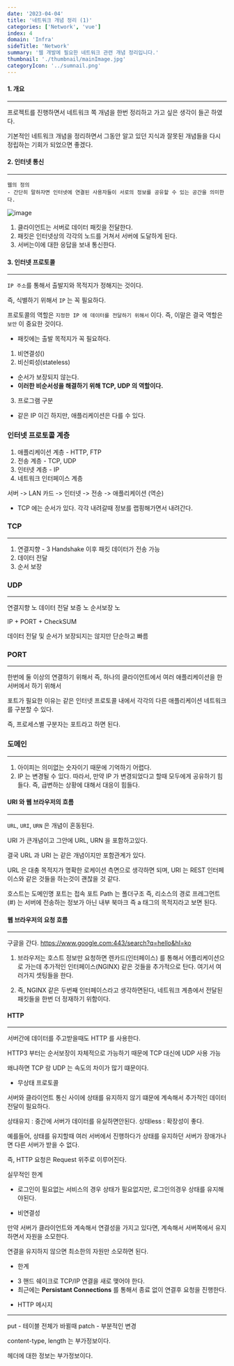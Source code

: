 ```yaml
---
date: '2023-04-04'
title: '네트워크 개념 정리 (1)'
categories: ['Network', 'vue']
index: 4
domain: 'Infra'
sideTitle: 'Network'
summary: '웹 개발에 필요한 네트워크 관련 개념 정리입니다.'
thumbnail: './thumbnail/mainImage.jpg'
categoryIcon: '../sumnail.png'
---
```

<div>

</div>

#### 1. 개요
---

프로젝트를 진행하면서 네트워크 쪽 개념을 한번 정리하고 가고 싶은 생각이 들곤 하였다.

기본적인 네트워크 개념을 정리하면서 그동안 알고 있던 지식과 잘못된 개념들을 다시 정립하는 기회가 되었으면 좋겠다.

#### 2. 인터넷 통신
---

```command
웹의 정의
- 간단히 말하자면 인터넷에 연결된 사용자들이 서로의 정보를 공유할 수 있는 공간을 의미한다.
```
![image](https://user-images.githubusercontent.com/56063287/229720080-de3d4f66-4d8e-41c5-b178-fbb5b89488ae.png)

1. 클라이언트는 서버로 데이터 패킷을 전달한다.
2. 패킷은 인터넷상의 각각의 노드를 거쳐서 서버에 도달하게 된다.
3. 서버는이에 대한 응답을 보내 통신한다.

#### 3. 인터넷 프로토콜
---


`IP 주소`를 통해서 출발지와 목적지가 정해지는 것이다.

즉, 식별하기 위해서 `IP` 는 꼭 필요하다.

프로토콜의 역할은 `지정한 IP 에 데이터를 전달하기 위해서` 이다.
즉, 이말은 결국 역할은 `보안` 이 중요한 것이다.

- 패킷에는 출발 목적지가 꼭 필요하다.

1. 비연결성()
2. 비신뢰성(stateless)
 - 순서가 보장되지 않는다.
 - **이러한 비순서성을 해결하기 위해 TCP, UDP 의 역할이다.**
3. 프로그램 구분
 - 같은 IP 이긴 하지만, 애플리케이션은 다를 수 있다.

### 인터넷 프로토콜 계층

1. 애플리케이션 계층 - HTTP, FTP
2. 전송 계층 - TCP, UDP
3. 인터넷 계층 - IP
4. 네트워크 인터페이스 계층

서버 -> LAN 카드 -> 인터넷 -> 전송 -> 애플리케이션 
(역순)
- TCP 에는 순서가 있다. 각각 내려갈때 정보를 랩핑해가면서 내려간다.

### TCP
---

1. 연결지향 - 3 Handshake 이후 패킷 데이터가 전송 가능
2. 데이터 전달
3. 순서 보장

### UDP
---

연결지향 노
데이터 전달 보증 노
순서보장 노

IP + PORT + CheckSUM

데이터 전달 및 순서가 보장되지는 않지만 단순하고 빠름

### PORT
---

한번에 둘 이상의 연결하기 위해서
즉, 하나의 클라이언트에서 여러 애플리케이션을 한 서버에서 하기 위해서

포트가 필요한 이유는 같은 인터넷 프로토콜 내에서 각각의 다른 애플리케이션 네트워크를 구분할 수 있다.

즉, 프로세스별 구분자는 포트라고 하면 된다.

### 도메인
---

1. 아이피는 의미없는 숫자이기 때문에 기억하기 어렵다.
2. IP 는 변경될 수 있다. 따라서, 만약 IP 가 변경되었다고 할때 모두에게 공유하기 힘들다.
즉, 급변하는 상황에 대해서 대응이 힘들다.

#### URI 와 웹 브라우저의 흐름
---

`URL`, `URI`, `URN` 은 개념이 혼동된다.

URI 가 큰개념이고 그안에 URL, URN 을 포함하고있다.

결국 URL 과 URI 는 같은 개념이지만 포함관계가 있다.

URL 은 대충 목적지가 명확한 로케이션 측면으로 생각하면 되며,
URI 는 REST 인터페이스와 같은 것들을 하는것이 괜찮을 것 같다.

호스트는 도메인명
포트는 접속 포트
Path 는 폴더구조 즉, 리소스의 경로
프레그먼트(#) 는 서버에 전송하는 정보가 아닌 내부 북마크 즉 a 태그의 목적지라고 보면 된다.

#### 웹 브라우저의 요청 흐름
---

구글을 간다.
https://www.google.com:443/search?q=hello&hl=ko

1. 브라우저는 호스트 정보만 요청하면 렌카드(인터페이스) 를 통해서 어플리케이션으로 가는데 추가적인 인터페이스(NGINX) 같은 것들을 추가적으로 탄다. 여기서 여러가지 셋팅들을 한다.

2. 즉, NGINX 같은 두번째 인터페이스라고 생각하면된다, 네트워크 계층에서 전달된 패킷들을 한번 더 정재하기 위함이다.

#### HTTP
---

서버간에 데이터를 주고받을때도 HTTP 를 사용한다.

HTTP3 부터는 순서보장이 자체적으로 가능하기 때문에 TCP 대신에 UDP 사용 가능

왜냐하면 TCP 랑 UDP 는 속도의 차이가 많기 떄문이다.

- 무상태 프로토콜

서버와 클라이언트 통신 사이에 상태를 유지하지 않기 떄문에 계속해서 추가적인 데이터 전달이 필요하다.

상태유지 : 중간에 서버가 데이터를 유실하면안된다.
상태less : 확장성이 좋다.

예를들어, 상태를 유지할때 여러 서버에서 진행하다가 상태를 유지하던 서버가 장애가나면 다른 서버가 받을 수 없다.

즉, HTTP 요청은 Request 위주로 이루어진다.

실무적인 한계

- 로그인이 필요없는 서비스의 경우 상태가 필요없지만, 로그인의경우 상태를 유지해야된다.

- 비연결성

만약 서버가 클라이언트와 계속해서 연결성을 가지고 있다면, 계속해서 서버쪽에서 유지하면서 자원을 소모한다.

연결을 유지하지 않으면 최소한의 자원만 소모하면 된다.

* 한계

- 3 핸드 쉐이크로 TCP/IP 연결을 새로 맺어야 한다.
- 최근에는 **Persistant Connections** 를 통해서 종료 없이 연결후 요청을 진행한다.

* HTTP 메시지
---

put - 테이블 전체가 바뀔때
patch - 부분적인 변경

content-type, length 는 부가정보이다.

헤더에 대한 정보는 부가정보이다.


